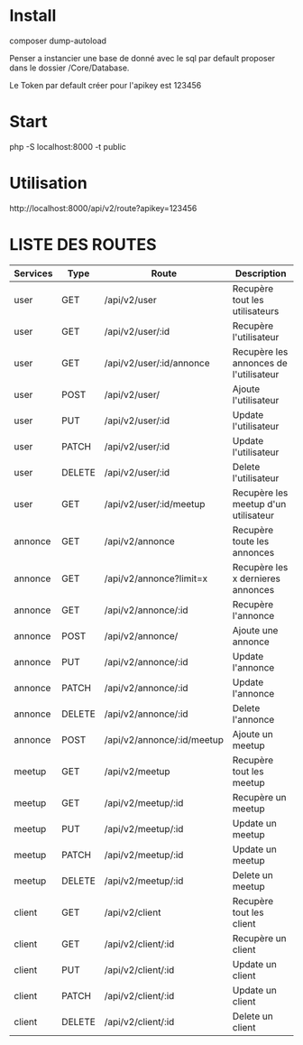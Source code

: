 # Install

composer dump-autoload

Penser a instancier une base de donné avec le sql par default proposer dans le dossier /Core/Database. 

Le Token par default créer pour l'apikey est 123456

# Start

php -S localhost:8000 -t public

# Utilisation

http://localhost:8000/api/v2/route?apikey=123456

# LISTE DES ROUTES

| Services | Type   | Route                      | Description                            |
| -------- | ------ | -------------------------- | -------------------------------------- |
| user     | GET    | /api/v2/user               | Recupère tout les utilisateurs         |
| user     | GET    | /api/v2/user/:id           | Recupère l'utilisateur                 |
| user     | GET    | /api/v2/user/:id/annonce   | Recupère les annonces de l'utilisateur |
| user     | POST   | /api/v2/user/              | Ajoute l'utilisateur                   |
| user     | PUT    | /api/v2/user/:id           | Update l'utilisateur                   |
| user     | PATCH  | /api/v2/user/:id           | Update l'utilisateur                   |
| user     | DELETE | /api/v2/user/:id           | Delete l'utilisateur                   |
| user     | GET    | /api/v2/user/:id/meetup    | Recupère les meetup d'un utilisateur   |
| annonce  | GET    | /api/v2/annonce            | Recupère toute les annonces            |
| annonce  | GET    | /api/v2/annonce?limit=x    | Recupère les x dernieres annonces      |
| annonce  | GET    | /api/v2/annonce/:id        | Recupère l'annonce                     |
| annonce  | POST   | /api/v2/annonce/           | Ajoute une annonce                     |
| annonce  | PUT    | /api/v2/annonce/:id        | Update l'annonce                       |
| annonce  | PATCH  | /api/v2/annonce/:id        | Update l'annonce                       |
| annonce  | DELETE | /api/v2/annonce/:id        | Delete l'annonce                       |
| annonce  | POST   | /api/v2/annonce/:id/meetup | Ajoute un meetup                       |
| meetup   | GET    | /api/v2/meetup             | Recupère tout les meetup               |
| meetup   | GET    | /api/v2/meetup/:id         | Recupère un meetup                     |
| meetup   | PUT    | /api/v2/meetup/:id         | Update un meetup                       |
| meetup   | PATCH  | /api/v2/meetup/:id         | Update un meetup                       |
| meetup   | DELETE | /api/v2/meetup/:id         | Delete un meetup                       |
| client   | GET    | /api/v2/client             | Recupère tout les client               |
| client   | GET    | /api/v2/client/:id         | Recupère un client                     |
| client   | PUT    | /api/v2/client/:id         | Update un client                       |
| client   | PATCH  | /api/v2/client/:id         | Update un client                       |
| client   | DELETE | /api/v2/client/:id         | Delete un client                       |